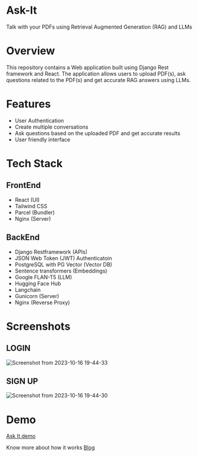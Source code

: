 # Ask-It

Talk with your PDFs using Retrieval Augmented Generation (RAG) and LLMs

# Overview
This repository contains a Web application built using Django Rest framework and React. The application allows users to upload PDF(s), ask questions related to the PDF(s) and get accurate RAG answers using LLMs.

# Features
- User Authentication
- Create multiple conversations
- Ask questions based on the uploaded PDF and get accurate results
- User friendly interface

# Tech Stack

## FrontEnd
- React (UI)
- Tailwind CSS
- Parcel (Bundler)
- Nginx (Server)

## BackEnd
- Django Restframework (APIs)
- JSON Web Token (JWT) Authenticatoin
- PostgreSQL with PG Vector (Vector DB)
- Sentence transformers (Embeddings)
- Google FLAN-T5 (LLM)
- Hugging Face Hub
- Langchain
- Gunicorn (Server)
- Nginx (Reverse Proxy)

# Screenshots

## LOGIN
![Screenshot from 2023-10-16 19-44-33](https://github.com/subhani-syed/Ask-It/assets/64395664/5d11b465-59c2-4093-98e9-a843edc016ea)

## SIGN UP
![Screenshot from 2023-10-16 19-44-30](https://github.com/subhani-syed/Ask-It/assets/64395664/b1a699ce-c800-4b8c-99ce-a1d7d7c75edf)

# Demo
[Ask It demo](https://github.com/subhani-syed/Ask-It/assets/64395664/df3553b4-41c8-4921-9e9a-f823a180b697)

Know more about how it works [Blog](https://subhani-syed.hashnode.dev/from-static-to-dynamic-transforming-pdfs-into-interactive-conversations-with-llms)


